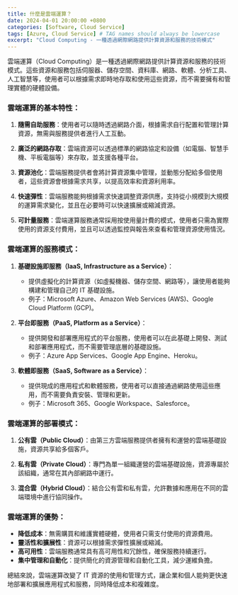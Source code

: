 ```yaml
---
title: 什麼是雲端運算？
date: 2024-04-01 20:00:00 +0800
categories: [Software, Cloud Service]
tags: [Azure, Cloud Service] # TAG names should always be lowercase
excerpt: "Cloud Computing - 一種透過網際網路提供計算資源和服務的技術模式"
---
```


雲端運算（Cloud Computing）是一種透過網際網路提供計算資源和服務的技術模式。這些資源和服務包括伺服器、儲存空間、資料庫、網路、軟體、分析工具、人工智慧等，使用者可以根據需求即時地存取和使用這些資源，而不需要擁有和管理實體的硬體設備。

### 雲端運算的基本特性：
1. **隨需自助服務**：使用者可以隨時透過網路介面，根據需求自行配置和管理計算資源，無需與服務提供者進行人工互動。
   
2. **廣泛的網路存取**：雲端資源可以透過標準的網路協定和設備（如電腦、智慧手機、平板電腦等）來存取，並支援各種平台。

3. **資源池化**：雲端服務提供者會將計算資源集中管理，並動態分配給多個使用者，這些資源會根據需求共享，以提高效率和資源利用率。

4. **快速彈性**：雲端服務能夠根據需求快速調整資源供應，支持從小規模到大規模的運算需求變化，並且在必要時可以快速擴展或縮減資源。

5. **可計量服務**：雲端運算服務通常採用按使用量計費的模式，使用者只需為實際使用的資源支付費用，並且可以透過監控與報告來查看和管理資源使用情況。

### 雲端運算的服務模式：
1. **基礎設施即服務（IaaS, Infrastructure as a Service）**：
   - 提供虛擬化的計算資源（如虛擬機器、儲存空間、網路等），讓使用者能夠構建和管理自己的 IT 基礎設施。
   - 例子：Microsoft Azure、Amazon Web Services (AWS)、Google Cloud Platform (GCP)。

2. **平台即服務（PaaS, Platform as a Service）**：
   - 提供開發和部署應用程式的平台服務，使用者可以在此基礎上開發、測試和部署應用程式，而不需要管理底層的基礎設施。
   - 例子：Azure App Services、Google App Engine、Heroku。

3. **軟體即服務（SaaS, Software as a Service）**：
   - 提供現成的應用程式和軟體服務，使用者可以直接通過網路使用這些應用，而不需要負責安裝、管理和更新。
   - 例子：Microsoft 365、Google Workspace、Salesforce。

### 雲端運算的部署模式：
1. **公有雲（Public Cloud）**：由第三方雲端服務提供者擁有和運營的雲端基礎設施，資源共享給多個客戶。

2. **私有雲（Private Cloud）**：專門為單一組織運營的雲端基礎設施，資源專屬於該組織，通常在其內部網路中運行。

3. **混合雲（Hybrid Cloud）**：結合公有雲和私有雲，允許數據和應用在不同的雲端環境中進行協同操作。

### 雲端運算的優勢：
- **降低成本**：無需購買和維護實體硬體，使用者只需支付使用的資源費用。
- **靈活性和擴展性**：資源可以根據需求彈性擴展或縮減。
- **高可用性**：雲端服務通常具有高可用性和冗餘性，確保服務持續運行。
- **集中管理和自動化**：提供簡化的資源管理和自動化工具，減少運維負擔。

總結來說，雲端運算改變了 IT 資源的使用和管理方式，讓企業和個人能夠更快速地部署和擴展應用程式和服務，同時降低成本和複雜度。
